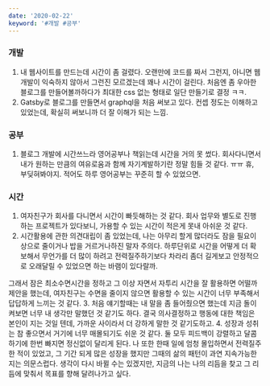 ```yaml
---
date: '2020-02-22'
keyword: '#개발 #공부'
---
```


### 개발
1. 내 웹사이트를 만드는데 시간이 좀 걸렸다. 오랜만에 코드를 짜서 그런지, 아니면 웹개발이 익숙하지 않아서 그런진 모르겠는데 꽤나 시간이 걸린다. 처음엔 좀 우아한 블로그를 만들어볼까하다가 최대한 css 없는 형태로 일단 만들기로 결정 ㅋㅋ. 
2. Gatsby로 블로그를 만들면서 graphql을 처음 써보고 있다. 컨셉 정도는 이해하고 있었는데, 확실히 써보니까 더 잘 이해가 되는 느낌. 
	


### 공부
1. 블로그 개발에 시간쓰느라 영어공부나 책읽는데 시간을 거의 못 썼다. 회사다니면서 내가 원하는 만큼의 여유로움과 함께 자기계발하기란 정말 힘들 것 같다. ㅠㅠ 휴, 부딪혀봐야지. 적어도 하루 영어공부는 꾸준히 할 수 있었으면. 


### 시간

1. 여자친구가 회사를 다니면서 시간이 빠듯해하는 것 같다. 회사 업무와 별도로 진행하는  프로젝트가 있다보니, 가용할 수 있는 시간이 적은게 못내 아쉬운 것 같다. 
2. 시간활용에 관한 의견대립이 좀 있었는데, 나는 아무리 할게 많더라도 잠을 필요이상으로 줄이거나 밥을 거르거나하진 말자 주의다.  하루단위로 시간을 어떻게 더 확보해서 무언가를 더 많이 하려고 전력질주하기보다 차라리 좀더 길게보고 안정적으로 오래달릴 수 있었으면 하는 바램이 있다랄까. 

그래서 잠은 최소수면시간을 정하고 그 이상 자면서 자투리 시간을 잘 활용하면 어떨까 제안을 했는데, 여자친구는 수면을 줄이지 않으면 활용할 수 있는 시간이 너무 부족해서 답답하게 느끼는 것 같다. 
3. 처음 얘기할때는 내 말을 좀 들어줬으면 했는데 지금 돌이켜보면 너무 내 생각만 말했던 것 같기도 하다. 결국 의사결정하고 행동에 대한 책임은 본인이 지는 것일 텐데, 가까운 사이라서 더 강하게 말한 것 같기도하고. 
4. 성장과 성취는 참 좋으면서 거기에 너무 매몰되기도 쉬운 것 같다. 둘 모두 피드백이 강렬하고 달콤하기에 한번 빠지면 정신없이 달리게 된다. 나 또한 한때 일에 엄청 몰입하면서 전력질주한 적이 있었고, 그 기간 되게 많은 성장을 했지만 그때의 삶의 패턴이 과연 지속가능한지는 의문스럽다. 생각이 다시 바뀔 수는 있겠지만, 지금의 나는 나의 리듬을 찾고 그 리듬에 맞춰서 목표를 향해 달려나가고 싶다.